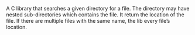  A C library that searches a given directory for a file. The directory may have nested sub-directories which contains the file. It return the location of the file. If there are multiple files with the same name, the lib every file’s location. 